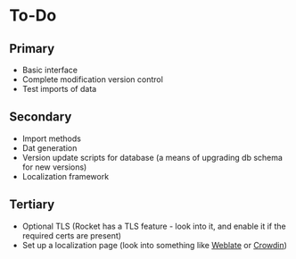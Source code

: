 # To-Do
## Primary
- Basic interface
- Complete modification version control
- Test imports of data

## Secondary
- Import methods
- Dat generation
- Version update scripts for database (a means of upgrading db schema for new versions)
- Localization framework

## Tertiary
- Optional TLS (Rocket has a TLS feature - look into it, and enable it if the required certs are present)
- Set up a localization page (look into something like [Weblate](https://weblate.org/) or [Crowdin](https://crowdin.com/))
